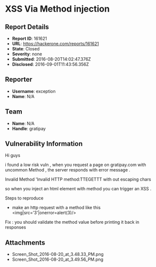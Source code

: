 # XSS Via Method injection

## Report Details
- **Report ID**: 161621
- **URL**: https://hackerone.com/reports/161621
- **State**: Closed
- **Severity**: none
- **Submitted**: 2016-08-20T14:02:47.376Z
- **Disclosed**: 2016-09-01T11:43:56.356Z

## Reporter
- **Username**: exception
- **Name**: N/A

## Team
- **Name**: N/A
- **Handle**: gratipay

## Vulnerability Information
Hi guys

i found a low risk vuln , when you request a page on gratipay.com with uncommon Method , the server responds with error message .

Invalid Method 'Invalid HTTP method:TTEGETTT
with out escaping chars 

so when you inject an html element with method you can trigger an XSS .


Steps to reproduce  
- make an http request with a method  like this 
<img|src='3'|onerror=alert(3)/>



Fix :
you should validate the method value before printing it back in responses 


## Attachments
- Screen_Shot_2016-08-20_at_3.48.33_PM.png
- Screen_Shot_2016-08-20_at_3.49.56_PM.png
